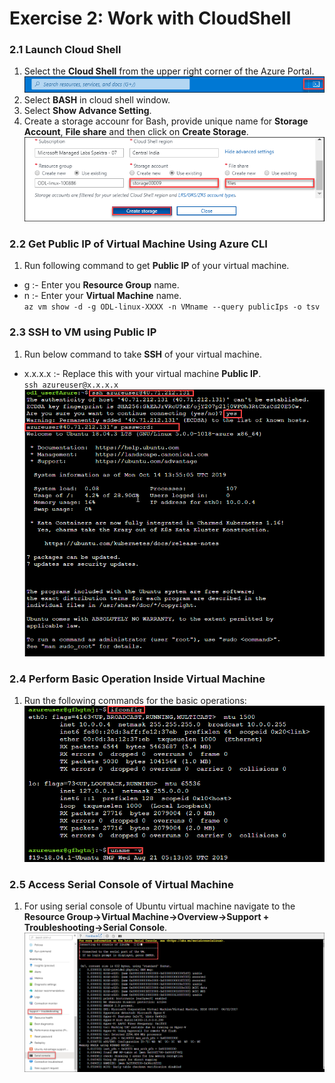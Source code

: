 # Exercise 2: Work with CloudShell

### 2.1 Launch Cloud Shell

1. Select the **Cloud Shell** from the upper right corner of the Azure Portal.<br/>
<img src="images/azureclisign.png"/><br/>
2. Select **BASH** in cloud shell window.<br/>
3. Select **Show Advance Setting**.<br/>
4. Create a storage accounr for Bash, provide unique name for **Storage Account**, **File share** and then click on **Create Storage**.<br/>
<img src="images/bashst.png"/><br/>

### 2.2 Get Public IP of Virtual Machine Using Azure CLI

1. Run following command to get **Public IP** of your virtual machine.<br/>
  * g :- Enter you **Resource Group** name.<br/>
  * n :- Enter  your **Virtual Machine** name.<br/>
``
az vm show -d -g ODL-linux-XXXX -n VMname --query publicIps -o tsv
``

### 2.3 SSH to VM using Public IP

1. Run below command to take **SSH** of your virtual machine.<br/>
  * x.x.x.x :- Replace this with your virtual machine **Public IP**.<br/>
``
ssh azureuser@x.x.x.x
``<br/>
<img src="images/ssh.png"/><br/>

### 2.4 Perform Basic Operation Inside Virtual Machine

1. Run the following commands for the basic operations:<br/>
<img src="images/task.png"/><br/>

### 2.5 Access Serial Console of Virtual Machine

1. For using serial console of Ubuntu virtual machine navigate to the **Resource Group->Virtual Machine->Overview->Support + Troubleshooting->Serial Console**.<br/>
<img src="images/serialconsole.png "/><br/>
